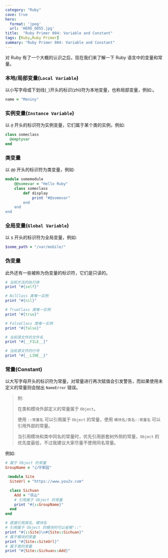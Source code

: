 ```yaml
---
category: "Ruby"
cave: true
hero:
  format: 'jpeg'
  url: 'HERO_0055.jpg'
title:  "Ruby Primer 004: Variable and Constant"
tags: [Ruby,Ruby Primer]
summary: "Ruby Primer 004: Variable and Constant"
---
```

对 Ruby 有了一个大概的认识之后，现在我们来了解一下 Ruby 语言中的变量和常量。

### 本地/局部变量(`Local Variable`)

以小写字母或下划线(`_`)开头的标识(zhì)符为本地变量，也称局部变量，例如:。

```ruby
name = "Meniny"
```


### 实例变量(`Instance Variable`)

以 `@` 开头的标识符为实例变量，它们属于某个类的实例，例如:

```ruby
class someclass
  @emptyvar
end
```


### 类变量

以 `@@` 开头的标识符为类变量，例如:

```ruby
module somemodule
	@@somevar = "Hello Ruby"
	class someclass
		def display
			print "#@somevar"
		end
	end
end
```


### 全局变量(`Global Variable`)

以 `$` 开头的标识符为全局变量，例如:

```ruby
$some_path = "/var/mobile/"
```


### 伪变量

此外还有一些被称为伪变量的标识符，它们是只读的。

```ruby
# 当前方法的执行体
print "#{self}"

# NilClass 类唯一实例
print "#{nil}"

# TrueClass 类唯一实例
print "#{true}"

# FalseClass 类唯一实例
print "#{false}"

# 当前源文件的文件名
print "#{__FILE__}"

# 当前源文件的行号
print "#{__LINE__}"
```

### 常量(Constant)

以大写字母开头的标识符为常量，对常量进行再次赋值会引发警告，而如果使用未定义的常量则会抛出 `NameError` 错误。

> 附:
>
> 在类和模块外部定义的常量属于 `Object`。
>
> 使用 `::常量名` 可以引用属于 `Object` 的常量，使用 `模块名/类名::常量名` 可以引用外部的常量。
>
> 当引用模块和类中同名的常量时，优先引用嵌套树外侧的常量，`Object` 的优先度最低，不过我建议大家尽量不使用同名常量。

例如:

```ruby
# 属于 Object 的常量
GroupName = "心守家园"

 4module Site
  SiteUrl = "https://www.you2v.com"

  class Sichuan
    Add = "凉山"
    # 引用属于 Object 的常量
    print "#{::GroupName}"
  end
end

# 直接引用类名、模块名
# 引用属于 Object 的模块时可以省略"::"
print "#{::Site}\n#{Site::Sichuan}"
# 属于模块的常量
print "#{Site::SiteUrl}"
# 属于类的常量
print "#{Site::Sichuan::Add}"
```




